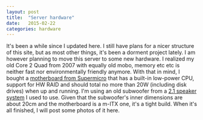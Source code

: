```yaml
---
layout: post
title:  "Server hardware"
date:   2015-02-22
categories: hardware
---
```


It's been a while since I updated here. I still have plans for a nicer structure
of this site, but as most other things, it's been a dorment project lately. I am
however planning to move this server to some new hardware. I realized my old
Core 2 Quad from 2007 with equally old mobo, memory etc etc is neither fast
nor environmentally friendly anymore. With that in mind, I bought a [motherboard
from Supermicro](http://www.supermicro.com/products/motherboard/celeron/x10/x10sba.cfm)
that has a built-in low-power CPU, support for HW RAID and should total no more
than 20W (including disk drives) when up and running. I'm using an old subwoofer
from a [2.1 speaker system](https://www.komplett.se/logitech-z523-dark-hgtalarset/485423) 
I used to use. Given that the subwoofer's inner dimensions are about 20cm and the
motherboard is a m-ITX one, it's a tight build. When it's all finished, I will
post some photos of it here.
